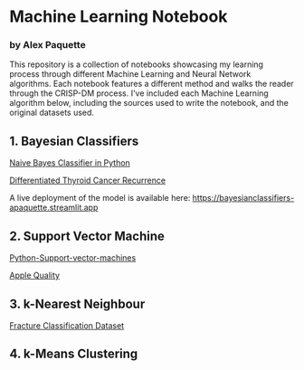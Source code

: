 # Machine Learning Notebook
### by Alex Paquette

This repository is a collection of notebooks showcasing my learning process through different Machine Learning and Neural Network algorithms. Each notebook features a different method and walks the reader through the CRISP-DM process. I've included each Machine Learning algorithm below, including the sources used to write the notebook, and the original datasets used.

## 1. Bayesian Classifiers

[Naive Bayes Classifier in Python](https://www.kaggle.com/code/prashant111/naive-bayes-classifier-in-python)

[Differentiated Thyroid Cancer Recurrence](https://www.kaggle.com/datasets/joebeachcapital/differentiated-thyroid-cancer-recurrence)


A live deployment of the model is available here: https://bayesianclassifiers-apaquette.streamlit.app


## 2. Support Vector Machine

[Python-Support-vector-machines](https://github.com/anandprabhakar0507/Python-Support-vector-machines)

[Apple Quality](https://www.kaggle.com/datasets/nelgiriyewithana/apple-quality)

## 3. k-Nearest Neighbour

[Fracture Classification Dataset](https://www.kaggle.com/datasets/akshayramakrishnan28/fracture-classification-dataset)


## 4. k-Means Clustering

